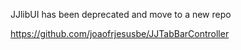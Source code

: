 JJlibUI has been deprecated and move to a new repo

https://github.com/joaofrjesusbe/JJTabBarController
